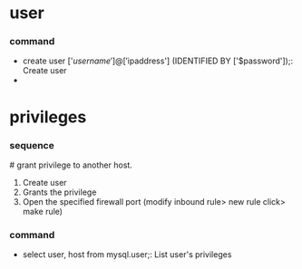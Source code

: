 # user 

### command

- create user ['$username']@['$ipaddress'] (IDENTIFIED BY ['$password']);: Create user
- 

# privileges

### sequence

\# grant privilege to another host.

1. Create user
2. Grants the privilege
3. Open the specified firewall port (modify inbound rule> new rule click> make rule)

### command

- select user, host from mysql.user;: List user's privileges